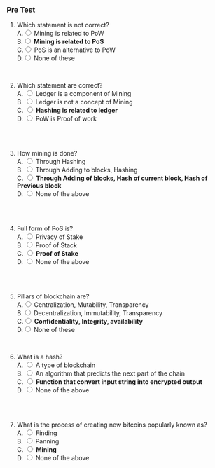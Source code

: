 ### Pre Test
1. Which statement is not correct?
                        <br>
                        A.<input type="radio" name="but" id="rb11" onclick="click1();">&nbsp;Mining is related to PoW
                        <br>
                        B.<input type="radio" name="but" id="rb12" onclick="click1();">&nbsp;**Mining is related to PoS**
                        <br>
                        C.<input type="radio" name="but" id="rb13" onclick="click1();">&nbsp;PoS is an alternative to PoW
                        <br>
                        D.<input type="radio" name="but" id="rb14" onclick="click1();">&nbsp;None of these
                        <br>
                        <p id = "p1"></p>
                        <br>
 2. Which statement are correct?
                        <br>
                        A. <input type="radio" name="but2" id="rb21" onclick="click2();">&nbsp;Ledger is a component of Mining
                        <br>
                        B. <input type="radio" name="but2" id="rb22" onclick="click2();">&nbsp;Ledger is not a concept of Mining
                        <br>
                        C. <input type="radio" name="but2" id="rb23" onclick="click2();">&nbsp;**Hashing is related to ledger**
                        <br>
                        D. <input type="radio" name="but2" id="rb24" onclick="click2();">&nbsp;PoW is Proof of work
                        <br><br>
                        <p id = "p2"></p>
                        <br>
 
 3. How mining is done?
                        <br>
                        A. <input type="radio" name="but4" id="rb41" onclick="click4();">&nbsp;Through Hashing
                        <br>
                        B. <input type="radio" name="but4" id="rb42" onclick="click4();">&nbsp;Through Adding to blocks, Hashing
                        <br>
                        C. <input type="radio" name="but4" id="rb43" onclick="click4();">&nbsp;**Through Adding of blocks, Hash of current block, Hash of Previous block**
                        <br>
                        D. <input type="radio" name="but4" id="rb44" onclick="click4();">&nbsp;None of the above
                        <br><br>
                        <p id = "p4"></p>
                        <br>
4. Full form of PoS is?
                       <br>
                        A. <input type="radio" name="but3" id="rb31" onclick="click3();">&nbsp;Privacy of Stake
                        <br>
                        B. <input type="radio" name="but3" id="rb32" onclick="click3();">&nbsp;Proof of Stack
                        <br>
                        C. <input type="radio" name="but3" id="rb33" onclick="click3();">&nbsp;**Proof of Stake**
                        <br>
                        D. <input type="radio" name="but3" id="rb34" onclick="click3();">&nbsp;None of the above
                        <br><br>
                        <p id = "p3"></p>
                        <br>
5. Pillars of blockchain are?
                        <br>
                        A.<input type="radio" name="but" id="rb11" onclick="click1();">&nbsp;Centralization, Mutability, Transparency
                        <br>
                        B.<input type="radio" name="but" id="rb12" onclick="click1();">&nbsp;Decentralization, Immutability, Transparency
                        <br>
                        C.<input type="radio" name="but" id="rb13" onclick="click1();">&nbsp;**Confidentiality, Integrity, availability**
                        <br>
                        D.<input type="radio" name="but" id="rb14" onclick="click1();">&nbsp;None of these
                        <br>
                        <p id = "p1"></p>
                        <br>
6. What is a hash?
                       <br>
                        A. <input type="radio" name="but3" id="rb31" onclick="click3();">&nbsp;A type of blockchain
                        <br>
                        B. <input type="radio" name="but3" id="rb32" onclick="click3();">&nbsp;An algorithm that predicts the next part of the chain
                        <br>
                        C. <input type="radio" name="but3" id="rb33" onclick="click3();">&nbsp;**Function that convert input string into encrypted output**
                        <br>
                        D. <input type="radio" name="but3" id="rb34" onclick="click3();">&nbsp;None of the above
                        <br><br>
                        <p id = "p3"></p>
                        <br>
7. What is the process of creating new bitcoins popularly known as?
                       <br>
                        A. <input type="radio" name="but3" id="rb31" onclick="click3();">&nbsp;Finding
                        <br>
                        B. <input type="radio" name="but3" id="rb32" onclick="click3();">&nbsp;Panning
                        <br>
                        C. <input type="radio" name="but3" id="rb33" onclick="click3();">&nbsp;**Mining**
                        <br>
                        D. <input type="radio" name="but3" id="rb34" onclick="click3();">&nbsp;None of the above
                        <br><br>
                        <p id = "p3"></p>
                        <br>
